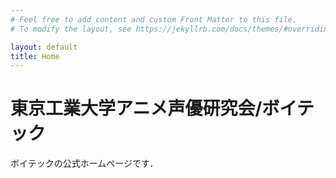 ```yaml
---
# Feel free to add content and custom Front Matter to this file.
# To modify the layout, see https://jekyllrb.com/docs/themes/#overriding-theme-defaults

layout: default
title: Home
---
```

# 東京工業大学アニメ声優研究会/ボイテック
ボイテックの公式ホームページです．
